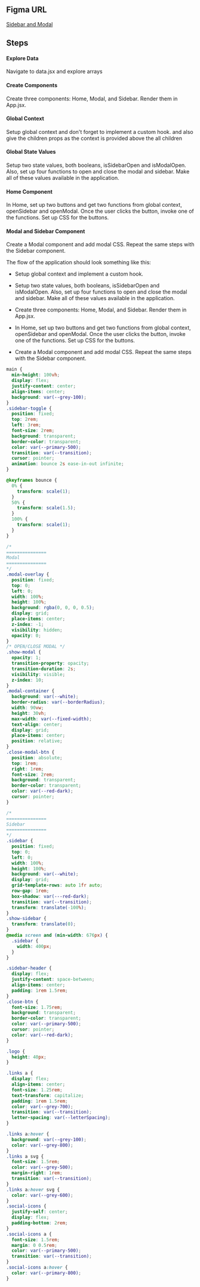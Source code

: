 ## Figma URL

[Sidebar and Modal](https://www.figma.com/file/cFyEiRb6jQdVIVK9M5eoe6/Sidebar-and-modal?node-id=0%3A1&t=sg6VSjSNK3T1Uy8P-1)

## Steps

#### Explore Data

Navigate to data.jsx and explore arrays

#### Create Components

Create three components: Home, Modal, and Sidebar. Render them in App.jsx.

#### Global Context

Setup global context and don't forget to implement a custom hook. and also give the children props as the context is provided above the all children

#### Global State Values

Setup two state values, both booleans, isSidebarOpen and isModalOpen. Also, set up four functions to open and close the modal and sidebar. Make all of these values available in the application.

#### Home Component

In Home, set up two buttons and get two functions from global context, openSidebar and openModal. Once the user clicks the button, invoke one of the functions. Set up CSS for the buttons.

#### Modal and Sidebar Component

Create a Modal component and add modal CSS. Repeat the same steps with the Sidebar component.

The flow of the application should look something like this:

- Setup global context and implement a custom hook.

- Setup two state values, both booleans, isSidebarOpen and isModalOpen. Also, set up four functions to open and close the modal and sidebar. Make all of these values available in the application.

- Create three components: Home, Modal, and Sidebar. Render them in App.jsx.

- In Home, set up two buttons and get two functions from global context, openSidebar and openModal. Once the user clicks the button, invoke one of the functions. Set up CSS for the buttons.

- Create a Modal component and add modal CSS. Repeat the same steps with the Sidebar component.

```css
main {
  min-height: 100vh;
  display: flex;
  justify-content: center;
  align-items: center;
  background: var(--grey-100);
}
.sidebar-toggle {
  position: fixed;
  top: 2rem;
  left: 3rem;
  font-size: 2rem;
  background: transparent;
  border-color: transparent;
  color: var(--primary-500);
  transition: var(--transition);
  cursor: pointer;
  animation: bounce 2s ease-in-out infinite;
}

@keyframes bounce {
  0% {
    transform: scale(1);
  }
  50% {
    transform: scale(1.5);
  }
  100% {
    transform: scale(1);
  }
}

/*
=============== 
Modal
===============
*/
.modal-overlay {
  position: fixed;
  top: 0;
  left: 0;
  width: 100%;
  height: 100%;
  background: rgba(0, 0, 0, 0.5);
  display: grid;
  place-items: center;
  z-index: -1;
  visibility: hidden;
  opacity: 0;
}
/* OPEN/CLOSE MODAL */
.show-modal {
  opacity: 1;
  transition-property: opacity;
  transition-duration: 2s;
  visibility: visible;
  z-index: 10;
}
.modal-container {
  background: var(--white);
  border-radius: var(--borderRadius);
  width: 90vw;
  height: 30vh;
  max-width: var(--fixed-width);
  text-align: center;
  display: grid;
  place-items: center;
  position: relative;
}
.close-modal-btn {
  position: absolute;
  top: 1rem;
  right: 1rem;
  font-size: 2rem;
  background: transparent;
  border-color: transparent;
  color: var(--red-dark);
  cursor: pointer;
}

/*
=============== 
Sidebar
===============
*/
.sidebar {
  position: fixed;
  top: 0;
  left: 0;
  width: 100%;
  height: 100%;
  background: var(--white);
  display: grid;
  grid-template-rows: auto 1fr auto;
  row-gap: 1rem;
  box-shadow: var(---red-dark);
  transition: var(--transition);
  transform: translate(-100%);
}
.show-sidebar {
  transform: translate(0);
}
@media screen and (min-width: 676px) {
  .sidebar {
    width: 400px;
  }
}

.sidebar-header {
  display: flex;
  justify-content: space-between;
  align-items: center;
  padding: 1rem 1.5rem;
}
.close-btn {
  font-size: 1.75rem;
  background: transparent;
  border-color: transparent;
  color: var(--primary-500);
  cursor: pointer;
  color: var(--red-dark);
}

.logo {
  height: 40px;
}

.links a {
  display: flex;
  align-items: center;
  font-size: 1.25rem;
  text-transform: capitalize;
  padding: 1rem 1.5rem;
  color: var(--grey-700);
  transition: var(--transition);
  letter-spacing: var(--letterSpacing);
}

.links a:hover {
  background: var(--grey-100);
  color: var(--grey-800);
}
.links a svg {
  font-size: 1.5rem;
  color: var(--grey-500);
  margin-right: 1rem;
  transition: var(--transition);
}
.links a:hover svg {
  color: var(--grey-600);
}
.social-icons {
  justify-self: center;
  display: flex;
  padding-bottom: 2rem;
}
.social-icons a {
  font-size: 1.5rem;
  margin: 0 0.5rem;
  color: var(--primary-500);
  transition: var(--transition);
}
.social-icons a:hover {
  color: var(--primary-800);
}
```
